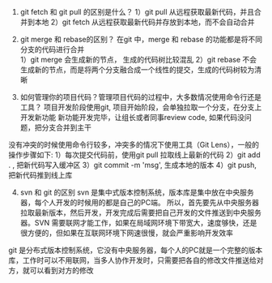 1. git fetch 和 git pull 的区别是什么？
1）git pull 从远程获取最新代码，并且合并到本地
2）git fetch 从远程获取最新代码并存放到本地，而不会自动合并

2. git merge 和 rebase的区别？
在git 中，merge 和 rebase 的功能都是将不同分支的代码进行合并   
1）git merge 会生成新的节点， 生成的代码树比较混乱
2）git rebase 不会生成新的节点，而是将两个分支融合成一个线性的提交，生成的代码树较为清晰

3. 如何管理你的项目代码？管理项目代码的过程中，大多数情况使用命令行还是工具？
项目开发阶段使用git,
项目开始阶段，会单独拉取一个分支，在分支上开发新功能
新功能开发完毕，让组长或者同事review code, 如果代码没问题，把分支合并到主干

没有冲突的时候使用命令行较多，冲突多的情况下使用工具（Git Lens），一般的操作步骤如下:
1）每次提交代码前，使用git pull 拉取线上最新的代码
2）git add . , 把新代码写入缓冲区
3）git commit -m 'msg', 生成本地的版本
4）git push, 把新代码推到线上库

4. svn 和 git 的区别
svn 是集中式版本控制系统，版本库是集中放在中央服务器，每个人开发的时候用的都是自己的PC端。
所以，首先要先从中央服务器拉取最新版本，然后开发，开发完成后需要把自己开发的文件推送到中央服务器。SVN 需要联网才能工作，如果在局域网环境下带宽大，速度够快，还是很方便的，但如果在互联网环境下网速很慢，就会严重影响开发效率

git 是分布式版本控制系统，它没有中央服务器，每个人的PC就是一个完整的版本库，工作时可以不用联网，当多人协作开发时，只需要把各自的修改文件推送给对方，就可以看到对方的修改